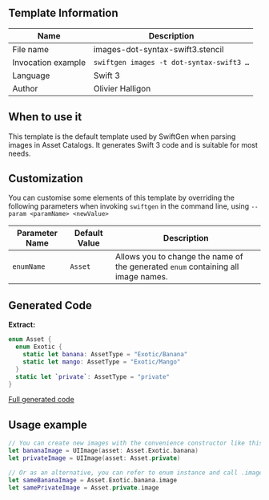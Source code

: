 ## Template Information

| Name      | Description       |
| --------- | ----------------- |
| File name | images-dot-syntax-swift3.stencil |
| Invocation example | `swiftgen images -t dot-syntax-swift3 …` |
| Language | Swift 3 |
| Author | Olivier Halligon |

## When to use it

This template is the default template used by SwiftGen when parsing images in Asset Catalogs.
It generates Swift 3 code and is suitable for most needs.

## Customization

You can customise some elements of this template by overriding the following parameters when invoking `swiftgen` in the command line, using `--param <paramName> <newValue>`

| Parameter Name | Default Value | Description |
| -------------- | ------------- | ----------- |
| `enumName` | `Asset` | Allows you to change the name of the generated `enum` containing all image names. |

## Generated Code

**Extract:**

```swift
enum Asset {
  enum Exotic {
    static let banana: AssetType = "Exotic/Banana"
    static let mango: AssetType = "Exotic/Mango"
  }
  static let `private`: AssetType = "private"
}
```

[Full generated code](https://github.com/SwiftGen/templates/blob/master/Tests/Expected/Images/dot-syntax-swift3-context-defaults.swift)

## Usage example

```swift
// You can create new images with the convenience constructor like this:
let bananaImage = UIImage(asset: Asset.Exotic.banana)
let privateImage = UIImage(asset: Asset.private)

// Or as an alternative, you can refer to enum instance and call .image on it:
let sameBananaImage = Asset.Exotic.banana.image
let samePrivateImage = Asset.private.image
```
